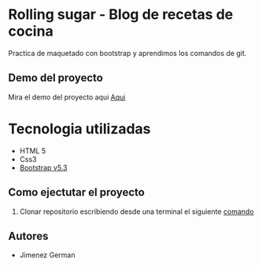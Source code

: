 # Rolling sugar - Blog  de recetas de cocina

Practica de maquetado con bootstrap y aprendimos los comandos de git.

## Demo del proyecto 

Mira el demo del proyecto aqui [Aqui](https://rollingsugarcomision13.netlify.app/)

# Tecnologia utilizadas
- HTML 5
- Css3
- [Bootstrap v5.3](https://getbootstrap.com/)


## Como ejectutar el proyecto 


1. Clonar repositorio escribiendo desde una terminal el siguiente [comando](https://github.com/linkincito/rollingSugarComision13.git)




## Autores
- Jimenez German
